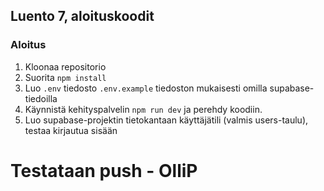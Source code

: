 ## Luento 7, aloituskoodit

### Aloitus

1. Kloonaa repositorio
2. Suorita `npm install`
3. Luo `.env` tiedosto `.env.example` tiedoston mukaisesti omilla supabase-tiedoilla
4. Käynnistä kehityspalvelin `npm run dev` ja perehdy koodiin.
5. Luo supabase-projektin tietokantaan käyttäjätili (valmis users-taulu), testaa kirjautua sisään


# Testataan push - OlliP

